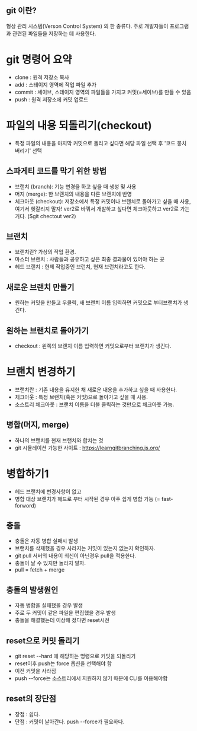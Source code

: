 ## git 이란?
형상 관리 시스템(Verson Control System) 의 한 종류다. 
주로 개발자들이 프로그램과 관련된 파일들을 저장하는 데 사용한다.

# git 명령어 요약
- clone : 원격 저장소 복사
- add : 스테이지 영역에 작업 파일 추가
- commit : 세이브, 스테이지 영역의 파일들을 가지고 커밋(=세이브)를 만들 수 있음
- push : 원격 저장소에 커밋 업로드

# 파일의 내용 되돌리기(checkout)
- 특정 파일의 내용을 마지막 커밋으로 돌리고 싶다면 해당 파일 선택 후 '코드 뭉치 버리기' 선택

## 스파게티 코드를 막기 위한 방법
- 브랜치 (branch): 기능 변경을 하고 싶을 때 생성 및 사용
- 머지 (merge): 한 브랜치의 내용을 다른 브랜치에 반영
- 체크아웃 (checkout): 저장소에서 특정 커밋이나 브랜치로 돌아가고 싶을 때 사용, 여기서 헷갈리지 말자! ver2로 바꿔서 개발하고 싶다면 체크아웃하고 ver2로 가는거다. ($git chectout ver2)

## 브랜치
- 브랜치란? 가상의 작업 환경.
- 마스터 브랜치 : 사람들과 공유하고 싶은 최종 결과물이 있어야 하는 곳
- 헤드 브랜치 : 현제 작업중인 브런치, 현재 브런치라고도 한다.

## 새로운 브랜치 만들기
- 원하는 커밋을 만들고 우클릭, 새 브랜치 이름 입력하면 커밋으로 부터브랜치가 생긴다.

## 원하는 브랜치로 돌아가기
- checkout : 왼쪽의 브랜치 이름 입력하면 커밋으로부터 브랜치가 생긴다.

# 브랜치 변경하기
- 브랜치란 : 기존 내용을 유지한 채 새로운 내용을 추가하고 싶을 때 사용한다.
- 체크아웃 : 특정 브랜치(혹은 커밋)으로 돌아가고 싶을 때 사용.
- 소스트리 체크아웃 : 브랜치 이름을 더블 클릭하는 것만으로 체크아웃 가능.

## 병합(머지, merge)
- 하나의 브랜치를 현재 브랜치와 합치는 것
- git 시뮬레이션 가능한 사이트 : https://learngitbranching.js.org/

# 병합하기1
- 헤드 브랜치에 변경사항이 없고
- 병합 대상 브랜치가 해드로 부터 시작된 경우 아주 쉽게 병합 가능 (= fast-forword)

## 충돌
- 충돌은 자동 병합 실패시 발생
- 브랜치를 삭제했을 경우 사라지는 커밋이 있는지 없는지 확인하자.
- git pull 서버의 내용이 최신이 아닌경우 pull을 적용한다.
- 충돌이 날 수 있지만 놀라지 말자.
- pull = fetch + merge

## 충돌의 발생원인
- 자동 병합을 실패했을 경우 발생
- 주로 두 커밋이 같은 파일을 편집했을 경우 발생
- 충돌을 해결했는데 이상해 졌다면 reset시전

## reset으로 커밋 돌리기
- git reset --hard 에 해당하는 명령으로 커밋을 되돌리기
- reset이후 push는 force 옵션을 선택해야 함
- 이전 커밋을 사라짐
- push --force는 소스트리에서 지원하지 않기 때문에 CLI를 이용해야함

## reset의 장단점
- 장점 : 쉽다.
- 단점 : 커밋이 날아간다. push --force가 필요하다.
